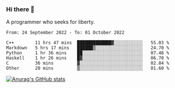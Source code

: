 ### Hi there 👋

<!--
**shejialuo/shejialuo** is a ✨ _special_ ✨ repository because its `README.md` (this file) appears on your GitHub profile.

Here are some ideas to get you started:

- 🔭 I’m currently working on ...
- 🌱 I’m currently learning ...
- 👯 I’m looking to collaborate on ...
- 🤔 I’m looking for help with ...
- 💬 Ask me about ...
- 📫 How to reach me: ...
- 😄 Pronouns: ...
- ⚡ Fun fact: ...
-->

A programmer who seeks for liberty.

<!--START_SECTION:waka-->

```text
From: 24 September 2022 - To: 01 October 2022

C++        11 hrs 47 mins  █████████████▓░░░░░░░░░░░   55.03 %
Markdown   5 hrs 17 mins   ██████▒░░░░░░░░░░░░░░░░░░   24.70 %
Python     1 hr 36 mins    ██░░░░░░░░░░░░░░░░░░░░░░░   07.48 %
Haskell    1 hr 26 mins    █▓░░░░░░░░░░░░░░░░░░░░░░░   06.70 %
C          36 mins         ▓░░░░░░░░░░░░░░░░░░░░░░░░   02.84 %
Other      20 mins         ▒░░░░░░░░░░░░░░░░░░░░░░░░   01.60 %
```

<!--END_SECTION:waka-->

[![Anurag's GitHub stats](https://github-readme-stats.vercel.app/api?username=shejialuo&show_icons=true&theme=dracula)](https://github.com/anuraghazra/github-readme-stats)
